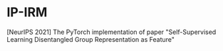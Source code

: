 # IP-IRM
[NeurIPS 2021] The PyTorch implementation of paper "Self-Supervised Learning Disentangled Group Representation as Feature"

